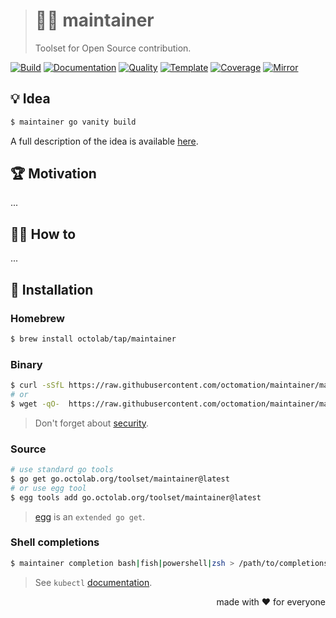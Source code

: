 > # 👨‍🔧 maintainer
>
> Toolset for Open Source contribution.

[![Build][build.icon]][build.page]
[![Documentation][docs.icon]][docs.page]
[![Quality][quality.icon]][quality.page]
[![Template][template.icon]][template.page]
[![Coverage][coverage.icon]][coverage.page]
[![Mirror][mirror.icon]][mirror.page]

## 💡 Idea

```bash
$ maintainer go vanity build
```

A full description of the idea is available [here][design.page].

## 🏆 Motivation

...

## 🤼‍♂️ How to

...

## 🧩 Installation

### Homebrew

```bash
$ brew install octolab/tap/maintainer
```

### Binary

```bash
$ curl -sSfL https://raw.githubusercontent.com/octomation/maintainer/master/bin/install | sh
# or
$ wget -qO-  https://raw.githubusercontent.com/octomation/maintainer/master/bin/install | sh
```

> Don't forget about [security](https://www.idontplaydarts.com/2016/04/detecting-curl-pipe-bash-server-side/).

### Source

```bash
# use standard go tools
$ go get go.octolab.org/toolset/maintainer@latest
# or use egg tool
$ egg tools add go.octolab.org/toolset/maintainer@latest
```

> [egg][] is an `extended go get`.

### Shell completions

```bash
$ maintainer completion bash|fish|powershell|zsh > /path/to/completions/...
```

> See `kubectl` [documentation](https://kubernetes.io/docs/tasks/tools/install-kubectl/#enabling-shell-autocompletion).

<p align="right">made with ❤️ for everyone</p>

[build.page]:       https://travis-ci.com/octomation/maintainer
[build.icon]:       https://travis-ci.com/octomation/maintainer.svg?branch=master
[coverage.page]:    https://codeclimate.com/github/octomation/maintainer/test_coverage
[coverage.icon]:    https://api.codeclimate.com/v1/badges/6687c945bf44772d3131/test_coverage
[design.page]:      https://www.notion.so/octolab/maintainer-76d7f532a13244b5ac71708990f340ed?r=0b753cbf767346f5a6fd51194829a2f3
[docs.page]:        https://pkg.go.dev/go.octolab.org/toolset/maintainer
[docs.icon]:        https://img.shields.io/badge/docs-pkg.go.dev-blue
[promo.page]:       https://github.com/octomation/maintainer
[quality.page]:     https://goreportcard.com/report/go.octolab.org/toolset/maintainer
[quality.icon]:     https://goreportcard.com/badge/go.octolab.org/toolset/maintainer
[template.page]:    https://github.com/octomation/go-tool
[template.icon]:    https://img.shields.io/badge/template-go--tool-blue
[mirror.page]:      https://bitbucket.org/kamilsk/maintainer
[mirror.icon]:      https://img.shields.io/badge/mirror-bitbucket-blue

[egg]:              https://github.com/kamilsk/egg
